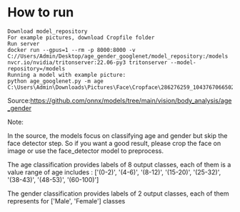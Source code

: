 # How to run
```
Download model_repository 
For example pictures, download Cropfile folder
Run server
docker run --gpus=1 --rm -p 8000:8000 -v C://Users/Admin/Desktop/age_gender_googlenet/model_repository:/models nvcr.io/nvidia/tritonserver:22.06-py3 tritonserver --model-repository=/models
Running a model with example picture:
python age_googlenet.py -m age C:\Users\Admin\Downloads\Pictures\Face\Cropface\286276259_1043767066502793_8225607975713402140_n.jpg
```
Source:https://github.com/onnx/models/tree/main/vision/body_analysis/age_gender

Note:

  In the source, the models focus on classifying age and gender but skip the face detector step. So if you want a good result, please crop the face on image or use the face_detector model to preprocess.
  
  The age classification provides labels of 8 output classes, each of them is a value range of age includes : ['(0-2)', '(4-6)', '(8-12)', '(15-20)', '(25-32)', '(38-43)', '(48-53)', '(60-100)']
  
  The gender classification provides labels of 2 output classes, each of them represents for ['Male', 'Female'] classes
 
